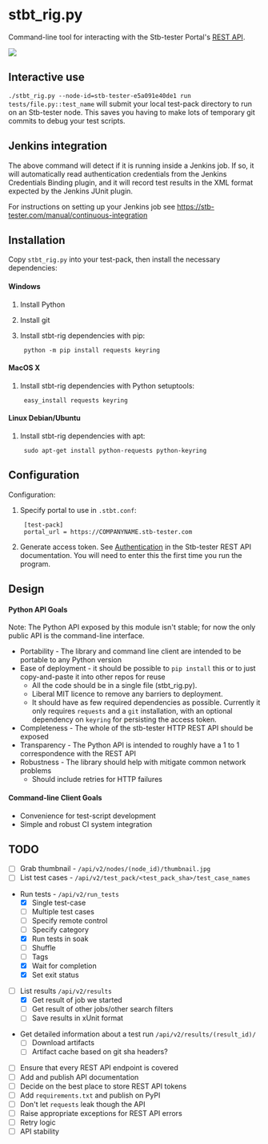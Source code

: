 # stbt_rig.py

Command-line tool for interacting with the Stb-tester Portal's [REST API].

[REST API]: https://stb-tester.com/manual/rest-api-v2

<a href="https://travis-ci.org/stb-tester/stbt-rig">
  <img src="https://travis-ci.org/stb-tester/stbt-rig.png?branch=master">
</a>

## Interactive use

`./stbt_rig.py --node-id=stb-tester-e5a091e40de1 run tests/file.py::test_name`
will submit your local test-pack directory to run on an Stb-tester node. This
saves you having to make lots of temporary git commits to debug your test
scripts.

## Jenkins integration

The above command will detect if it is running inside a Jenkins job. If so, it
will automatically read authentication credentials from the Jenkins Credentials
Binding plugin, and it will record test results in the XML format expected by
the Jenkins JUnit plugin.

For instructions on setting up your Jenkins job see
https://stb-tester.com/manual/continuous-integration

## Installation

Copy `stbt_rig.py` into your test-pack, then install the necessary dependencies:

#### Windows

1. Install Python
2. Install git
3. Install stbt-rig dependencies with pip:

        python -m pip install requests keyring

#### MacOS X

1. Install stbt-rig dependencies with Python setuptools:

        easy_install requests keyring

#### Linux Debian/Ubuntu

1. Install stbt-rig dependencies with apt:

        sudo apt-get install python-requests python-keyring

## Configuration

Configuration:

1. Specify portal to use in `.stbt.conf`:

        [test-pack]
        portal_url = https://COMPANYNAME.stb-tester.com

2. Generate access token. See [Authentication] in the Stb-tester REST API
   documentation. You will need to enter this the first time you run the
   program.

[Authentication]: https://stb-tester.com/manual/rest-api-v2#authentication

## Design

#### Python API Goals

Note: The Python API exposed by this module isn't stable; for now the only
public API is the command-line interface.

* Portability - The library and command line client are intended to be portable
  to any Python version
* Ease of deployment - it should be possible to `pip install` this or to just
  copy-and-paste it into other repos for reuse
    * All the code should be in a single file (stbt_rig.py).
    * Liberal MIT licence to remove any barriers to deployment.
    * It should have as few required dependencies as possible.  Currently it
      only requires `requests` and a `git` installation, with an
      optional dependency on `keyring` for persisting the access token.
* Completeness - The whole of the stb-tester HTTP REST API should be exposed
* Transparency - The Python API is intended to roughly have a 1 to 1
  correspondence with the REST API
* Robustness - The library should help with mitigate common network problems
    * Should include retries for HTTP failures

#### Command-line Client Goals

* Convenience for test-script development
* Simple and robust CI system integration

## TODO

* [ ] Grab thumbnail - `/api/v2/nodes/(node_id)/thumbnail.jpg`
* [ ] List test cases - `/api/v2/test_pack/<test_pack_sha>/test_case_names`
* Run tests - `/api/v2/run_tests`
    * [x] Single test-case
    * [ ] Multiple test cases
    * [ ] Specify remote control
    * [ ] Specify category
    * [x] Run tests in soak
    * [ ] Shuffle
    * [ ] Tags
    * [x] Wait for completion
    * [x] Set exit status
* [ ] List results `/api/v2/results`
    * [x] Get result of job we started
    * [ ] Get result of other jobs/other search filters
    * [ ] Save results in xUnit format
* Get detailed information about a test run `/api/v2/results/(result_id)/`
    * [ ] Download artifacts
    * [ ] Artifact cache based on git sha headers?
- [ ] Ensure that every REST API endpoint is covered
- [ ] Add and publish API documentation
- [ ] Decide on the best place to store REST API tokens
- [ ] Add `requirements.txt` and publish on PyPI
- [ ] Don't let `requests` leak though the API
- [ ] Raise appropriate exceptions for REST API errors
- [ ] Retry logic
- [ ] API stability
